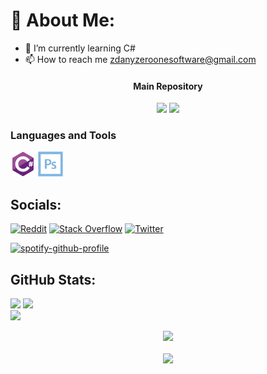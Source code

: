# 💫 About Me:
 - 🌱 I’m currently learning C#
 - 📫 How to reach me zdanyzeroonesoftware@gmail.com

<div align="center">
<h4>Main Repository</h4>
<a href="https://github.com/zDany01/WindowsITimeSync"><img src="https://github-readme-stats.vercel.app/api/pin/?username=zDany01&theme=dark&hide_border=true&repo=WindowsITimeSync"></a>
<a href="https://github.com/zDany01/Minecraft-Settings-Saver"><img src="https://github-readme-stats.vercel.app/api/pin/?username=zDany01&theme=dark&hide_border=true&repo=Minecraft-Settings-Saver"></a>
</div>

### Languages and Tools
<p align="left"><img src="https://raw.githubusercontent.com/devicons/devicon/master/icons/csharp/csharp-original.svg" alt="csharp" width="40" height="40"/>
<a href="https://www.photoshop.com" target="_blank"><img src="https://raw.githubusercontent.com/devicons/devicon/master/icons/photoshop/photoshop-line.svg" alt="photoshop" width="40" height="40"/></a></p>

## Socials:
[![Reddit](https://img.shields.io/badge/Reddit-%23FF4500.svg?logo=Reddit&logoColor=white)](https://reddit.com/user/zDany01_)
[![Stack Overflow](https://img.shields.io/badge/-Stackoverflow-FE7A16?logo=stack-overflow&logoColor=white)](https://stackoverflow.com/users/11734095)
[![Twitter](https://img.shields.io/badge/Twitter-%231DA1F2.svg?logo=Twitter&logoColor=white)](https://twitter.com/zDany01_) 

[![spotify-github-profile](https://spotify-github-profile.vercel.app/api/view?uid=21zlqo3wjwalqgvz5glx3j3gq&cover_image=true&theme=novatorem&show_offline=false&bar_color=b14e4e&bar_color_cover=false)](https://spotify-github-profile.vercel.app/api/view?uid=21zlqo3wjwalqgvz5glx3j3gq&redirect=true)

## GitHub Stats:
![](https://github-readme-stats.vercel.app/api?username=zDany01&theme=dark&hide_border=true&include_all_commits=false&count_private=true)
![](https://github-readme-streak-stats.herokuapp.com/?user=zDany01&theme=dark&hide_border=true)<br/>
![](https://github-readme-stats.vercel.app/api/top-langs/?username=zDany01&theme=dark&hide_border=true&include_all_commits=false&count_private=true&layout=compact)
<div align="center">
  <img src="https://github-profile-trophy.vercel.app/?username=zDany01&theme=onedark&no-frame=false&no-bg=true&margin-w=4">
</div>
<br>
<div align="center"><img src="https://komarev.com/ghpvc/?username=zDany01&style=plastic"></div>
